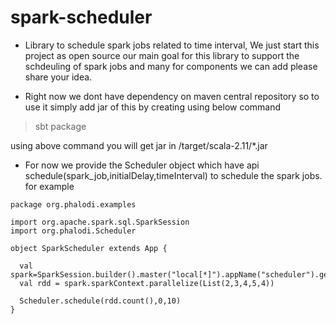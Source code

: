 # spark-scheduler
* Library to schedule spark jobs related to time interval, We just start this project as open source our main goal for this library to support the schdeuling of spark jobs and many for components we can add please share your idea.

* Right now we dont have dependency on maven central repository so to use it simply add jar of this by creating using below command

>sbt package

using above command you will get jar in /target/scala-2.11/*.jar

* For now we provide the Scheduler object which have api schedule(spark_job,initialDelay,timeInterval) to schedule the spark jobs. for example
```
package org.phalodi.examples

import org.apache.spark.sql.SparkSession
import org.phalodi.Scheduler

object SparkScheduler extends App {

  val spark=SparkSession.builder().master("local[*]").appName("scheduler").getOrCreate()
  val rdd = spark.sparkContext.parallelize(List(2,3,4,5,4))

  Scheduler.schedule(rdd.count(),0,10)
}
```

